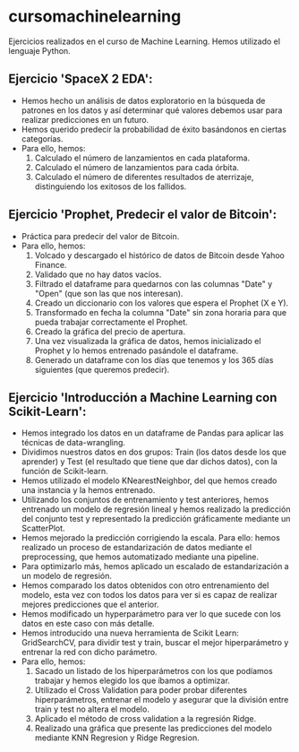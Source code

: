 # cursomachinelearning
Ejercicios realizados en el curso de Machine Learning.
Hemos utilizado el lenguaje Python.
## Ejercicio 'SpaceX 2 EDA':
  - Hemos hecho un análisis de datos exploratorio en la búsqueda de patrones en los datos 
  y así determinar qué valores debemos usar para realizar predicciones en un futuro.
  - Hemos querido predecir la probabilidad de éxito basándonos en ciertas categorías.
  - Para ello, hemos: 
    1. Calculado el número de lanzamientos en cada plataforma.
    2. Calculado el número de lanzamientos para cada órbita.
    3. Calculado el número de diferentes resultados de aterrizaje, distinguiendo los exitosos de los fallidos.
## Ejercicio 'Prophet, Predecir el valor de Bitcoin':
  - Práctica para predecir del valor de Bitcoin.
  - Para ello, hemos:
    1.  Volcado y descargado el histórico de datos de Bitcoin desde Yahoo Finance.
    2. Validado que no hay datos vacíos.
    3. Filtrado el dataframe para quedarnos con las columnas "Date" y "Open" (que son las que nos interesan).
    4. Creado un diccionario con los valores que espera el Prophet (X e Y).
    5. Transformado en fecha la columna "Date" sin zona horaria para que pueda trabajar correctamente el Prophet.
    6. Creado la gráfica del precio de apertura.
    7. Una vez visualizada la gráfica de datos, hemos inicializado el Prophet y lo hemos entrenado pasándole el dataframe. 
    8. Generado un dataframe con los días que tenemos y los 365 días siguientes (que queremos predecir).
## Ejercicio 'Introducción a Machine Learning con Scikit-Learn':
- Hemos integrado los datos en un dataframe de Pandas para aplicar las técnicas de data-wrangling.
- Dividimos nuestros datos en dos grupos: Train (los datos desde los que aprender) y Test (el resultado que tiene que dar dichos datos), con la función de Scikit-learn.
- Hemos utilizado el modelo KNearestNeighbor, del que hemos creado una instancia y la hemos entrenado.
- Utilizando los conjuntos de entrenamiento y test anteriores, hemos entrenado un modelo de regresión lineal y hemos realizado la predicción del conjunto test y 
  representado la predicción gráficamente mediante un ScatterPlot. 
- Hemos mejorado la predicción corrigiendo la escala. Para ello: hemos realizado un proceso de estandarización de datos mediante el preprocessing, 
  que hemos automatizado mediante una pipeline.
- Para optimizarlo más, hemos aplicado un escalado de estandarización a un modelo de regresión.
- Hemos comparado los datos obtenidos con otro entrenamiento del modelo, esta vez con todos los datos para ver si es capaz de realizar mejores predicciones que el anterior.
- Hemos modificado un hyperparámetro para ver lo que sucede con los datos en este caso con más detalle. 
- Hemos introducido una nueva herramienta de Scikit Learn: GridSearchCV, para dividir test y train, buscar el mejor hiperparámetro y entrenar la red con dicho parámetro.
- Para ello, hemos:
  1. Sacado un listado de los hiperparámetros con los que podíamos trabajar y hemos elegido los que íbamos a optimizar.
  2. Utilizado el Cross Validation para poder probar diferentes hiperparámetros, entrenar el modelo y asegurar que la división entre train y test no altera el modelo.
  3. Aplicado el método de cross validation a la regresión Ridge.
  4. Realizado una gráfica que presente las predicciones del modelo mediante KNN Regresion y Ridge Regresion.
